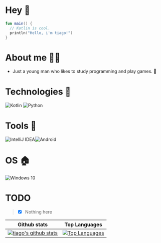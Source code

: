 # Hey 👋
```kt
fun main() {
  // Kotlin is cool.
  println("Hello, i'm tiago!")
}
```

# About me 👨‍💻
- Just a young man who likes to study programming and play games. 🤙

# Technologies 🎲
<img alt="Kotlin" src="https://img.shields.io/badge/kotlin-%230095D5.svg?style=for-the-badge&logo=kotlin&logoColor=white"/> <img alt="Python" src="https://img.shields.io/badge/python-%2314354C.svg?style=for-the-badge&logo=python&logoColor=white"/>

# Tools 🏹
<img alt="IntelliJ IDEA" src="https://img.shields.io/badge/IntelliJIDEA-000000.svg?style=for-the-badge&logo=intellij-idea&logoColor=white"/><img alt="Android" src="https://img.shields.io/badge/Android-3DDC84?style=for-the-badge&logo=android&logoColor=white" />

# OS 🏠
<img alt="Windows 10" src="https://img.shields.io/badge/Windows-0078D6?style=for-the-badge&logo=windows&logoColor=white" />

# TODO
> - [x] Nothing here

| Github stats | Top Languages |
| ----------- | ----------- |
| [![tiago's github stats](https://github-readme-stats.vercel.app/api?username=tiagoFuzer&show_icons=true&theme=onedark&count_private=true)](https://github.com/anuraghazra/github-readme-stats) | [![Top Languages](https://github-readme-stats.vercel.app/api/top-langs/?username=tiagoFuzer&langs_count=20&theme=onedark&layout=compact)](https://github.com/anuraghazra/github-readme-stats) |
